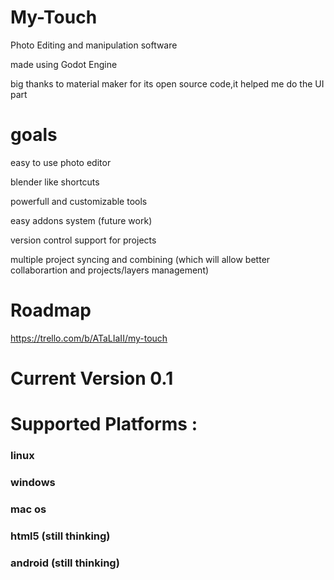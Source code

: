 # My-Touch
 Photo Editing and manipulation software

 made using Godot Engine
 
 big thanks to material maker for its open source code,it helped me do the UI part

# goals
 easy to use photo editor

 blender like shortcuts

 powerfull and customizable tools

 easy addons system (future work)

 version control support for projects

 multiple project syncing and combining (which will allow better collaborartion and projects/layers management)


# Roadmap
 https://trello.com/b/ATaLIaII/my-touch
 
# Current Version 0.1


# Supported Platforms :

### linux

### windows

### mac os

### html5 (still thinking)

### android (still thinking)
